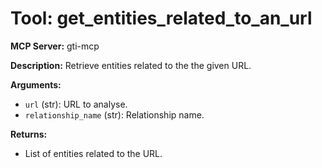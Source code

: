 # Tool: get_entities_related_to_an_url

**MCP Server:** gti-mcp

**Description:** Retrieve entities related to the the given URL.

**Arguments:**

*   `url` (str): URL to analyse.
*   `relationship_name` (str): Relationship name.

**Returns:**

*   List of entities related to the URL.
